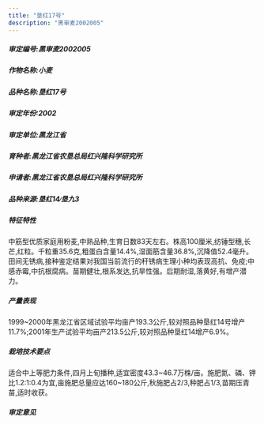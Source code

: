 ```yaml
---
title: "垦红17号"
description: "黑审麦2002005"
---
```

##### 审定编号:黑审麦2002005

##### 作物名称:小麦

##### 品种名称:垦红17号

##### 审定年份:2002

##### 审定单位:黑龙江省

##### 育种者:黑龙江省农垦总局红兴隆科学研究所

##### 申请者:黑龙江省农垦总局红兴隆科学研究所

##### 品种来源:垦红14∕垦九3

##### 特征特性
中筋型优质家庭用粉麦,中熟品种,生育日数83天左右。株高100厘米,纺锤型穗,长芒,红粒。千粒重35.6克,粗蛋白含量14.4%,湿面筋含量36.8%,沉降值52.4毫升。田间无锈病,接种鉴定结果对我国当前流行的秆锈病生理小种均表现高抗、免疫;中感赤霉,中抗根腐病。苗期健壮,根系发达,抗旱性强。后期耐湿,落黄好,有增产潜力。

##### 产量表现
1999~2000年黑龙江省区域试验平均亩产193.3公斤,较对照品种垦红14号增产11.7%;2001年生产试验平均亩产213.5公斤,较对照品种垦红14增产6.9%。

##### 栽培技术要点
适合中上等肥力条件,四月上旬播种,适宜密度43.3~46.7万株/亩。施肥氮、磷、钾比1.2∶1∶0.4为宜,亩施肥总量应达160~180公斤,秋施肥占2/3,种肥占1/3,苗期压青苗,适时收获。

##### 审定意见

